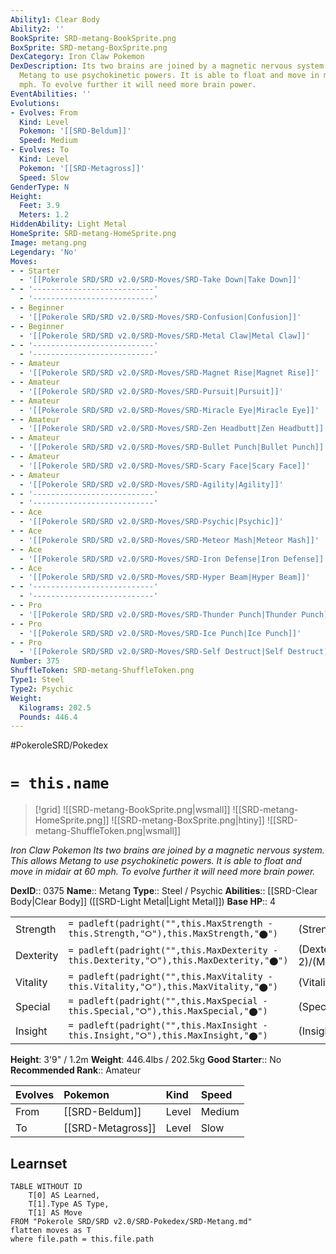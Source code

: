 ```yaml
---
Ability1: Clear Body
Ability2: ''
BookSprite: SRD-metang-BookSprite.png
BoxSprite: SRD-metang-BoxSprite.png
DexCategory: Iron Claw Pokemon
DexDescription: Its two brains are joined by a magnetic nervous system. This allows
  Metang to use psychokinetic powers. It is able to float and move in midair at 60
  mph. To evolve further it will need more brain power.
EventAbilities: ''
Evolutions:
- Evolves: From
  Kind: Level
  Pokemon: '[[SRD-Beldum]]'
  Speed: Medium
- Evolves: To
  Kind: Level
  Pokemon: '[[SRD-Metagross]]'
  Speed: Slow
GenderType: N
Height:
  Feet: 3.9
  Meters: 1.2
HiddenAbility: Light Metal
HomeSprite: SRD-metang-HomeSprite.png
Image: metang.png
Legendary: 'No'
Moves:
- - Starter
  - '[[Pokerole SRD/SRD v2.0/SRD-Moves/SRD-Take Down|Take Down]]'
- - '---------------------------'
  - '---------------------------'
- - Beginner
  - '[[Pokerole SRD/SRD v2.0/SRD-Moves/SRD-Confusion|Confusion]]'
- - Beginner
  - '[[Pokerole SRD/SRD v2.0/SRD-Moves/SRD-Metal Claw|Metal Claw]]'
- - '---------------------------'
  - '---------------------------'
- - Amateur
  - '[[Pokerole SRD/SRD v2.0/SRD-Moves/SRD-Magnet Rise|Magnet Rise]]'
- - Amateur
  - '[[Pokerole SRD/SRD v2.0/SRD-Moves/SRD-Pursuit|Pursuit]]'
- - Amateur
  - '[[Pokerole SRD/SRD v2.0/SRD-Moves/SRD-Miracle Eye|Miracle Eye]]'
- - Amateur
  - '[[Pokerole SRD/SRD v2.0/SRD-Moves/SRD-Zen Headbutt|Zen Headbutt]]'
- - Amateur
  - '[[Pokerole SRD/SRD v2.0/SRD-Moves/SRD-Bullet Punch|Bullet Punch]]'
- - Amateur
  - '[[Pokerole SRD/SRD v2.0/SRD-Moves/SRD-Scary Face|Scary Face]]'
- - Amateur
  - '[[Pokerole SRD/SRD v2.0/SRD-Moves/SRD-Agility|Agility]]'
- - '---------------------------'
  - '---------------------------'
- - Ace
  - '[[Pokerole SRD/SRD v2.0/SRD-Moves/SRD-Psychic|Psychic]]'
- - Ace
  - '[[Pokerole SRD/SRD v2.0/SRD-Moves/SRD-Meteor Mash|Meteor Mash]]'
- - Ace
  - '[[Pokerole SRD/SRD v2.0/SRD-Moves/SRD-Iron Defense|Iron Defense]]'
- - Ace
  - '[[Pokerole SRD/SRD v2.0/SRD-Moves/SRD-Hyper Beam|Hyper Beam]]'
- - '---------------------------'
  - '---------------------------'
- - Pro
  - '[[Pokerole SRD/SRD v2.0/SRD-Moves/SRD-Thunder Punch|Thunder Punch]]'
- - Pro
  - '[[Pokerole SRD/SRD v2.0/SRD-Moves/SRD-Ice Punch|Ice Punch]]'
- - Pro
  - '[[Pokerole SRD/SRD v2.0/SRD-Moves/SRD-Self Destruct|Self Destruct]]'
Number: 375
ShuffleToken: SRD-metang-ShuffleToken.png
Type1: Steel
Type2: Psychic
Weight:
  Kilograms: 202.5
  Pounds: 446.4
---
```


#PokeroleSRD/Pokedex

# `= this.name`

> [!grid]
> ![[SRD-metang-BookSprite.png|wsmall]]
> ![[SRD-metang-HomeSprite.png]]
> ![[SRD-metang-BoxSprite.png|htiny]]
> ![[SRD-metang-ShuffleToken.png|wsmall]]


*Iron Claw Pokemon*
*Its two brains are joined by a magnetic nervous system. This allows Metang to use psychokinetic powers. It is able to float and move in midair at 60 mph. To evolve further it will need more brain power.*

**DexID**:: 0375
**Name**:: Metang
**Type**:: Steel / Psychic
**Abilities**:: [[SRD-Clear Body|Clear Body]] ([[SRD-Light Metal|Light Metal]])
**Base HP**:: 4

|           |                                                                                        |                                          |
| --------- | -------------------------------------------------------------------------------------- | ---------------------------------------- |
| Strength  | `= padleft(padright("",this.MaxStrength - this.Strength,"⭘"),this.MaxStrength,"⬤")`    | (Strength::2)/(MaxStrength::5)   |
| Dexterity | `= padleft(padright("",this.MaxDexterity - this.Dexterity,"⭘"),this.MaxDexterity,"⬤")` | (Dexterity:: 2)/(MaxDexterity::4) |
| Vitality  | `= padleft(padright("",this.MaxVitality - this.Vitality,"⭘"),this.MaxVitality,"⬤")`    | (Vitality::3)/(MaxVitality::6)   |
| Special   | `= padleft(padright("",this.MaxSpecial - this.Special,"⭘"),this.MaxSpecial,"⬤")`       | (Special::2)/(MaxSpecial::4)     |
| Insight   | `= padleft(padright("",this.MaxInsight - this.Insight,"⭘"),this.MaxInsight,"⬤")`       | (Insight::2)/(MaxInsight::5)     |

**Height**: 3'9" / 1.2m
**Weight**: 446.4lbs / 202.5kg
**Good Starter**:: No
**Recommended Rank**:: Amateur

| Evolves   | Pokemon           | Kind   | Speed   |
|:----------|:------------------|:-------|:--------|
| From      | [[SRD-Beldum]]    | Level  | Medium  |
| To        | [[SRD-Metagross]] | Level  | Slow    |

## Learnset

```dataview
TABLE WITHOUT ID
    T[0] AS Learned,
    T[1].Type AS Type,
    T[1] AS Move
FROM "Pokerole SRD/SRD v2.0/SRD-Pokedex/SRD-Metang.md"
flatten moves as T
where file.path = this.file.path
```

